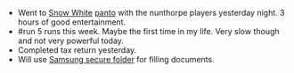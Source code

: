 - Went to [Snow White](https://m.facebook.com/story.php?story_fbid=pfbid0FQL8vHUY1MvZSPo1LBZwkYwEA6H8acyoksJ15jG7sNdSqvv3oERUoXnRv5WtDH1hl&id=100063764552157)  [panto](https://en.m.wikipedia.org/wiki/Pantomime) with the nunthorpe players yesterday night. 3 hours of good entertainment.
- #run 5 runs this week. Maybe the first time in my life. Very slow though and not very powerful today.
- Completed tax return yesterday.
- Will use [Samsung secure folder](https://support.samsungcloud.com/#/) for filling documents.